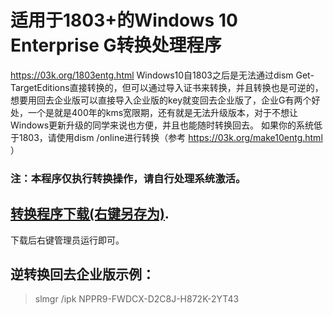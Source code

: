 # 适用于1803+的Windows 10 Enterprise G转换处理程序
https://03k.org/1803entg.html
Windows10自1803之后是无法通过dism Get-TargetEditions直接转换的，但可以通过导入证书来转换，并且转换也是可逆的，想要用回去企业版可以直接导入企业版的key就变回去企业版了，企业G有两个好处，一个是就是400年的kms宽限期，还有就是无法升级版本，对于不想让Windows更新升级的同学来说也方便，并且也能随时转换回去。
如果你的系统低于1803，请使用dism /online进行转换（参考 https://03k.org/make10entg.html ）
### 注：本程序仅执行转换操作，请自行处理系统激活。
## [转换程序下载(右键另存为)](https://raw.githubusercontent.com/lixuy/EnterpriseGconvert/master/EnterpriseGconvert.cmd).

下载后右键管理员运行即可。

## 逆转换回去企业版示例：
>slmgr /ipk NPPR9-FWDCX-D2C8J-H872K-2YT43
